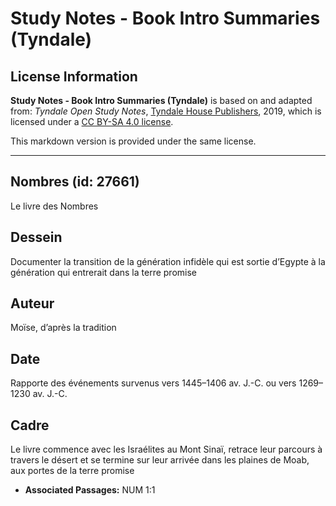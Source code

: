 # Study Notes - Book Intro Summaries (Tyndale)

## License Information

**Study Notes - Book Intro Summaries (Tyndale)** is based on and adapted from: _Tyndale Open Study Notes_, [Tyndale House Publishers](https://tyndaleopenresources.com/), 2019, which is licensed under a [CC BY-SA 4.0 license](https://creativecommons.org/licenses/by-sa/4.0/legalcode.en).

This markdown version is provided under the same license.



--------------------------------

## Nombres (id: 27661)

Le livre des Nombres

Dessein
-------

Documenter la transition de la génération infidèle qui est sortie d’Egypte à la génération qui entrerait dans la terre promise

Auteur
------

Moïse, d’après la tradition

Date
----

Rapporte des événements survenus vers 1445–1406 av. J.\-C. ou vers 1269–1230 av. J.\-C.

Cadre
-----

Le livre commence avec les Israélites au Mont Sinaï, retrace leur parcours à travers le désert et se termine sur leur arrivée dans les plaines de Moab, aux portes de la terre promise

* **Associated Passages:** NUM 1:1

